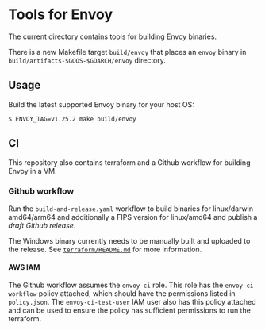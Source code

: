 # Tools for Envoy

The current directory contains tools for building Envoy binaries.

There is a new Makefile target `build/envoy` that places an `envoy` binary in `build/artifacts-$GOOS-$GOARCH/envoy` directory.

## Usage

Build the latest supported Envoy binary for your host OS:

```shell
$ ENVOY_TAG=v1.25.2 make build/envoy
```

## CI

This repository also contains terraform and a Github workflow for building Envoy
in a VM.

### Github workflow

Run the `build-and-release.yaml` workflow to build binaries for linux/darwin
amd64/arm64 and additionally a FIPS version for linux/amd64 and publish a _draft
Github release_.

The Windows binary currently needs to be manually built and uploaded to the
release. See [`terraform/README.md`](terraform/README.md) for more information.

#### AWS IAM

The Github workflow assumes the `envoy-ci` role. This role has the
`envoy-ci-workflow` policy attached, which should have the
permissions listed in `policy.json`. The `envoy-ci-test-user` IAM user also has
this policy attached and can be used to ensure the policy has sufficient
permissions to run the terraform.

